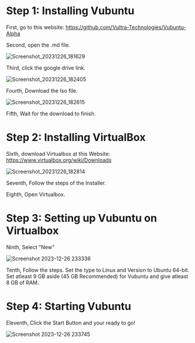 # Step 1: Installing Vubuntu

First, go to this website: https://github.com/Vultra-Technologies/Vubuntu-Alpha

Second, open the .md file.

![Screenshot_20231226_181629](https://github.com/Vultra-Technologies/Vubuntu-Alpha/assets/154476663/e31d288c-b85f-42e8-9110-c1515dd06f36)

Third, click the google drive link.



![Screenshot_20231226_182405](https://github.com/Vultra-Technologies/Vubuntu-Alpha/assets/154476663/33352a25-2072-409e-a363-70159c63177a)

Fourth, Download the Iso file.

![Screenshot_20231226_182615](https://github.com/Vultra-Technologies/Vubuntu-Alpha/assets/154476663/b5eb7c6f-b0b3-4fc5-a978-1390e9e8de1a)

Fifth, Wait for the download to finish.

# Step 2: Installing VirtualBox

Sixth, download Virtualbox at this Website: https://www.virtualbox.org/wiki/Downloads

![Screenshot_20231226_182814](https://github.com/Vultra-Technologies/Vubuntu-Alpha/assets/154476663/af54c9fc-f2b5-4474-b523-a38833a2d792)

Seventh, Follow the steps of the Installer.

Eighth, Open Virtualbox.

# Step 3: Setting up Vubuntu on Virtualbox

Ninth, Select "New"



![Screenshot 2023-12-26 233336](https://github.com/Vultra-Technologies/Vubuntu-Alpha/assets/154476663/115fd04e-5d5a-490b-a279-ef9b2ee7a50c)


Tenth, Follow the steps. Set the type to Linux and Version to Ubuntu 64-bit. Set atleast 9 GB aside (45 GB Recommended) for Vubuntu and give atleast 8 GB of RAM.

# Step 4: Starting Vubuntu

Eleventh, Click the Start Button and your ready to go!


![Screenshot 2023-12-26 233745](https://github.com/Vultra-Technologies/Vubuntu-Alpha/assets/154476663/98321dff-bc1f-41d7-b2df-171405b3ec72)


